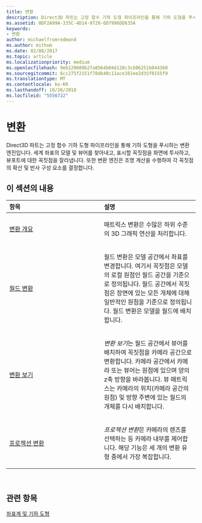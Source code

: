 ```yaml
---
title: 변환
description: Direct3D 파트는 고정 함수 기하 도형 파이프라인을 통해 기하 도형을 푸시하는 변환 엔진입니다.
ms.assetid: 0DF2A99A-335C-4D14-9720-6D7996DD635A
keywords:
- 변환
author: michaelfromredmond
ms.author: mithom
ms.date: 02/08/2017
ms.topic: article
ms.localizationpriority: medium
ms.openlocfilehash: 9eb129609b2fa8564b04d128c3cb06251b044360
ms.sourcegitcommit: 6cc275f2151f78db40c11ace381ee2d35f0155f9
ms.translationtype: MT
ms.contentlocale: ko-KR
ms.lasthandoff: 10/26/2018
ms.locfileid: "5556722"
---
```

# <a name="transforms"></a>변환


Direct3D 파트는 고정 함수 기하 도형 파이프라인을 통해 기하 도형을 푸시하는 변환 엔진입니다. 세계 좌표의 모델 및 뷰어를 찾아내고, 표시할 꼭짓점을 화면에 투사하고, 뷰포트에 대한 꼭짓점을 잘라냅니다. 또한 변환 엔진은 조명 계산을 수행하여 각 꼭짓점의 확산 및 반사 구성 요소를 결정합니다.

## <a name="span-idin-this-sectionspanin-this-section"></a><span id="in-this-section"></span>이 섹션의 내용


<table>
<colgroup>
<col width="50%" />
<col width="50%" />
</colgroup>
<thead>
<tr class="header">
<th align="left">항목</th>
<th align="left">설명</th>
</tr>
</thead>
<tbody>
<tr class="odd">
<td align="left"><p><a href="transform-overview.md">변환 개요</a></p></td>
<td align="left"><p>매트릭스 변환은 수많은 하위 수준의 3D 그래픽 연산을 처리합니다.</p></td>
</tr>
<tr class="even">
<td align="left"><p><a href="world-transform.md">월드 변환</a></p></td>
<td align="left"><p>월드 변환은 모델 공간에서 좌표를 변경합니다. 여기서 꼭짓점은 모델의 로컬 원점인 월드 공간을 기준으로 정의됩니다. 월드 공간에서 꼭짓점은 장면에 있는 모든 개체에 대해 일반적인 원점을 기준으로 정의됩니다. 월드 변환은 모델을 월드에 배치합니다.</p></td>
</tr>
<tr class="odd">
<td align="left"><p><a href="view-transform.md">변환 보기</a></p></td>
<td align="left"><p><em>변환 보기</em>는 월드 공간에서 뷰어를 배치하여 꼭짓점을 카메라 공간으로 변환합니다. 카메라 공간에서 카메라 또는 뷰어는 원점에 있으며 양의 z축 방향을 바라봅니다. 뷰 매트릭스는 카메라의 위치(카메라 공간의 원점) 및 방향 주변에 있는 월드의 개체를 다시 배치합니다.</p></td>
</tr>
<tr class="even">
<td align="left"><p><a href="projection-transform.md">프로젝션 변환</a></p></td>
<td align="left"><p><em>프로젝션 변환</em>은 카메라의 렌즈를 선택하는 등 카메라 내부를 제어합니다. 해당 기능은 세 개의 변환 유형 중에서 가장 복잡합니다.</p></td>
</tr>
</tbody>
</table>

 

## <a name="span-idrelated-topicsspanrelated-topics"></a><span id="related-topics"></span>관련 항목


[좌표계 및 기하 도형](coordinate-systems-and-geometry.md)

 

 




